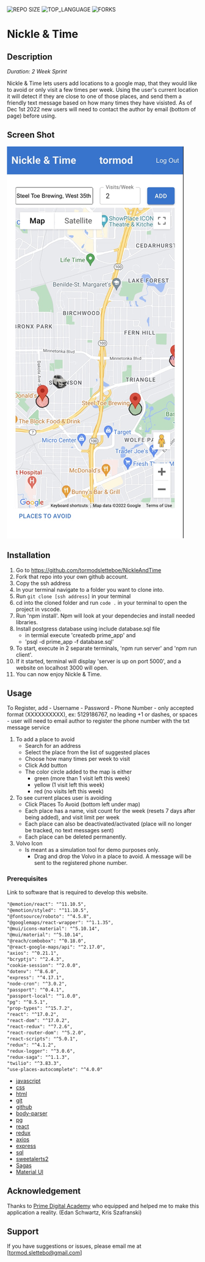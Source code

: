 


![REPO SIZE](https://img.shields.io/github/repo-size/scottbromander/the_marketplace.svg?style=flat-square)
![TOP_LANGUAGE](https://img.shields.io/github/languages/top/scottbromander/the_marketplace.svg?style=flat-square)
![FORKS](https://img.shields.io/github/forks/scottbromander/the_marketplace.svg?style=social)

# Nickle & Time

## Description

_Duration: 2 Week Sprint_

Nickle & Time lets users add locations to a google map, that they would like to avoid or only visit a few times per week. Using the user's current location it will detect if they are close to one of those places, and send them a friendly text message based on how many times they have visisted. As of Dec 1st 2022 new users will need to contact the author by email (bottom of page) before using.

## Screen Shot

![Screenshot](public/nickletimeUI.jpeg)


## Installation


1. Go to https://github.com/tormodsletteboe/NickleAndTime
2. Fork that repo into your own github account.
3. Copy the ssh address
4. In your terminal navigate to a folder you want to clone into.
5. Run `git clone [ssh address]` in your terminal
6. cd into the cloned folder and run `code .` in your terminal to open the project in vscode.
7. Run 'npm install'. Npm will look at your dependecies and install needed libraries.
8. Install postgress database using include database.sql file
    -  in termial execute  'createdb prime_app' and 
    -  'psql -d prime_app -f database.sql'
9. To start, execute in 2 separate terminals, 'npm run server' and 'npm run client'.
10. If it started, terminal will display 'server is up on port 5000', and a website on localhost 3000 will open.
11. You can now enjoy Nickle & Time.

## Usage

 To Register, add
    - Username
    - Password
    - Phone Number 
        - only accepted format (XXXXXXXXXX), ex: 5129186767, no leading +1 or dashes, or spaces
        - user will need to email author to register the phone number with the txt message service


1. To add a place to avoid
    - Search for an address
    - Select the place from the list of suggested places
    - Choose how many times per week to visit
    - Click Add button
    - The color circle added to the map is either
        - green (more than 1 visit left this week)
        - yellow (1 visit left this week)
        - red (no visits left this week)
2. To see current places user is avoiding
    - Click Places To Avoid (bottom left under map)
    - Each place has a name, visit count for the week (resets 7 days after being added), and visit limit per week
    - Each place can also be deactivated/activated (place will no longer be tracked, no text messages sent)
    - Each place can be deleted permanently.
3. Volvo Icon
    - Is meant as a simulation tool for demo purposes only.
        - Drag and drop the Volvo in a place to avoid. A message will be sent to the registered phone number. 
     

### Prerequisites

Link to software that is required to develop this website.

    "@emotion/react": "^11.10.5",
    "@emotion/styled": "^11.10.5",
    "@fontsource/roboto": "^4.5.8",
    "@googlemaps/react-wrapper": "^1.1.35",
    "@mui/icons-material": "^5.10.14",
    "@mui/material": "^5.10.14",
    "@reach/combobox": "^0.18.0",
    "@react-google-maps/api": "^2.17.0",
    "axios": "^0.21.1",
    "bcryptjs": "^2.4.3",
    "cookie-session": "^2.0.0",
    "dotenv": "^8.6.0",
    "express": "^4.17.1",
    "node-cron": "^3.0.2",
    "passport": "^0.4.1",
    "passport-local": "^1.0.0",
    "pg": "^8.5.1",
    "prop-types": "^15.7.2",
    "react": "^17.0.2",
    "react-dom": "^17.0.2",
    "react-redux": "^7.2.6",
    "react-router-dom": "^5.2.0",
    "react-scripts": "^5.0.1",
    "redux": "^4.1.2",
    "redux-logger": "^3.0.6",
    "redux-saga": "^1.1.3",
    "twilio": "^3.83.3",
    "use-places-autocomplete": "^4.0.0"
- [javascript](https://www.javascript.com/)
- [css]()
- [html]()
- [git](https://git-scm.com/)
- [github](https://github.com/)
- [body-parser](https://www.npmjs.com/package/body-parser)
- [pg](https://node-postgres.com/)
- [react](https://reactjs.org/)
- [redux](https://redux.js.org/)
- [axios](https://axios-http.com/)
- [express](https://expressjs.com/)
- [sql](https://www.mysql.com/)
- [sweetalerts2](https://sweetalert2.github.io/)
- [Sagas](https://redux-saga.js.org/)
- [Material UI](https://mui.com/)


## Acknowledgement
Thanks to [Prime Digital Academy](https://www.primeacademy.io/?utm_campaign=brand_search&utm_medium=cpc&utm_source=google&utm_medium=ppc&utm_campaign=Brand+Search&utm_term=prime%20digital%20academy&utm_source=adwords&hsa_mt=e&hsa_kw=prime%20digital%20academy&hsa_grp=34455376016&hsa_tgt=kwd-292678835500&hsa_ad=260264094213&hsa_ver=3&hsa_acc=5885076177&hsa_cam=670836869&hsa_src=g&hsa_net=adwords) who equipped and helped me to make this application a reality. (Edan Schwartz, Kris Szafranski)

## Support
If you have suggestions or issues, please email me at [tormod.slettebo@gmail.com] 

